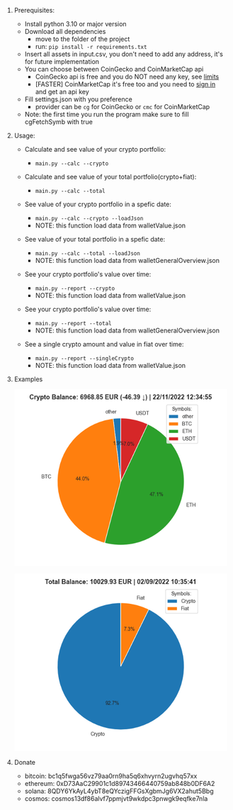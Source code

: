 1. Prerequisites:
    * Install python 3.10 or major version
    * Download all dependencies
      * move to the folder of the project
      * run: `pip install -r requirements.txt`
    * Insert all assets in input.csv, you don't need to add any address, it's for future implementation
    * You can choose between CoinGecko and CoinMarketCap api
        * CoinGecko api is free and you do NOT need any key, see [limits](https://www.coingecko.com/en/api/documentation)
        * [FASTER] CoinMarketCap it's free too and you need to [sign in](https://pro.coinmarketcap.com/login/) and get an api key
    * Fill settings.json with you preference
        * provider can be `cg` for CoinGecko or `cmc` for CoinMarketCap
    * Note: the first time you run the program make sure to fill cgFetchSymb with true

2. Usage:
    * Calculate and see value of your crypto portfolio:
        * `main.py --calc --crypto`
    
    * Calculate and see value of your total portfolio(crypto+fiat):
        * `main.py --calc --total`
    
    * See value of your crypto portfolio in a spefic date:
        * `main.py --calc --crypto --loadJson`
        * NOTE: this function load data from walletValue.json
    
    * See value of your total portfolio in a spefic date:
        * `main.py --calc --total --loadJson`
        * NOTE: this function load data from walletGeneralOverview.json
    
    * See your crypto portfolio's value over time:
        * `main.py --report --crypto`
        * NOTE: this function load data from walletValue.json

    * See your crypto portfolio's value over time:
        * `main.py --report --total`
        * NOTE: this function load data from walletGeneralOverview.json

    * See a single crypto amount and value in fiat over time:
        * `main.py --report --singleCrypto`
        * NOTE: this function load data from walletValue.json

3. Examples

    ![crypto](https://github.com/ste316/calcWalletValue/blob/main/img/crypto_.png)

    ![total](https://github.com/ste316/calcWalletValue/blob/main/img/total.png)

4. Donate
    * bitcoin: bc1q5fwga56vz79aa0rn9ha5q6xhvyrn2ugvhq57xx
    * ethereum: 0xD73AaC29901c1d89743466440759ab848b0DF6A2
    * solana: 8QDY6YkAyL4ybT8eQYczigFFGsXgbmJg6VX2ahut5Bbg
    * cosmos: cosmos13df86alvf7ppmjvt9wkdpc3pnwgk9eqfke7nla
